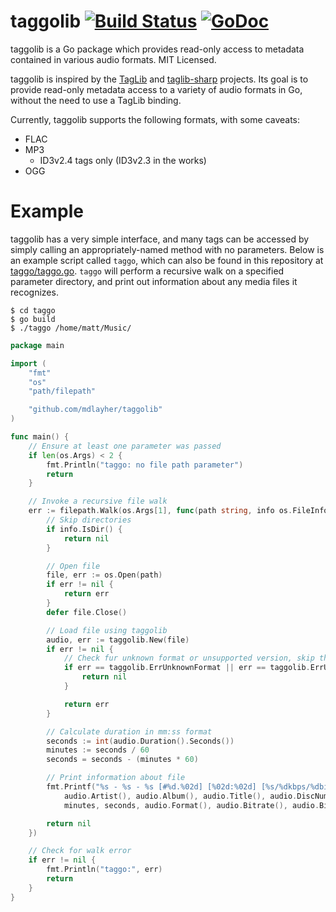 taggolib [![Build Status](https://travis-ci.org/mdlayher/taggolib.svg?branch=master)](https://travis-ci.org/mdlayher/taggolib) [![GoDoc](http://godoc.org/github.com/mdlayher/taggolib?status.png)](http://godoc.org/github.com/mdlayher/taggolib)
========

taggolib is a Go package which provides read-only access to metadata contained in various audio formats.  MIT Licensed.

taggolib is inspired by the [TagLib](http://taglib.github.io/) and [taglib-sharp](https://github.com/mono/taglib-sharp/)
projects.  Its goal is to provide read-only metadata access to a variety of audio formats in Go, without the need
to use a TagLib binding.

Currently, taggolib supports the following formats, with some caveats:

- FLAC
- MP3
  - ID3v2.4 tags only (ID3v2.3 in the works)
- OGG

Example
=======

taggolib has a very simple interface, and many tags can be accessed by simply calling an appropriately-named
method with no parameters.  Below is an example script called `taggo`, which can also be found in this repository
at [taggo/taggo.go](https://github.com/mdlayher/taggolib/blob/master/taggo/taggo.go). `taggo` will perform a recursive
walk on a specified parameter directory, and print out information about any media files it recognizes.

```
$ cd taggo
$ go build
$ ./taggo /home/matt/Music/
```

```go
package main

import (
	"fmt"
	"os"
	"path/filepath"

	"github.com/mdlayher/taggolib"
)

func main() {
	// Ensure at least one parameter was passed
	if len(os.Args) < 2 {
		fmt.Println("taggo: no file path parameter")
		return
	}

	// Invoke a recursive file walk
	err := filepath.Walk(os.Args[1], func(path string, info os.FileInfo, err error) error {
		// Skip directories
		if info.IsDir() {
			return nil
		}

		// Open file
		file, err := os.Open(path)
		if err != nil {
			return err
		}
		defer file.Close()

		// Load file using taggolib
		audio, err := taggolib.New(file)
		if err != nil {
			// Check fur unknown format or unsupported version, skip these
			if err == taggolib.ErrUnknownFormat || err == taggolib.ErrUnsupportedVersion {
				return nil
			}

			return err
		}

		// Calculate duration in mm:ss format
		seconds := int(audio.Duration().Seconds())
		minutes := seconds / 60
		seconds = seconds - (minutes * 60)

		// Print information about file
		fmt.Printf("%s - %s - %s [#%d.%02d] [%02d:%02d] [%s/%dkbps/%dbit/%dkHz]\n",
			audio.Artist(), audio.Album(), audio.Title(), audio.DiscNumber(), audio.TrackNumber(),
			minutes, seconds, audio.Format(), audio.Bitrate(), audio.BitDepth(), audio.SampleRate()/1000)

		return nil
	})

	// Check for walk error
	if err != nil {
		fmt.Println("taggo:", err)
		return
	}
}
```
